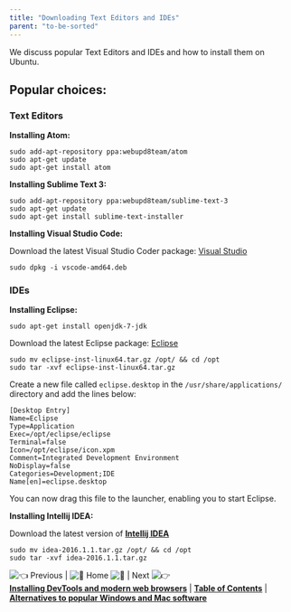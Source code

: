 ```yaml
---
title: "Downloading Text Editors and IDEs"
parent: "to-be-sorted"
---
```


We discuss popular Text Editors and IDEs and how to install them on Ubuntu.

## Popular choices:

### Text Editors

**Installing Atom:**

    sudo add-apt-repository ppa:webupd8team/atom
    sudo apt-get update
    sudo apt-get install atom

**Installing Sublime Text 3:**

    sudo add-apt-repository ppa:webupd8team/sublime-text-3
    sudo apt-get update
    sudo apt-get install sublime-text-installer

**Installing Visual Studio Code:**

Download the latest Visual Studio Coder package: [Visual Studio](https://code.visualstudio.com/Docs/?dv=linux64_deb)

    sudo dpkg -i vscode-amd64.deb

### IDEs

**Installing Eclipse:**

    sudo apt-get install openjdk-7-jdk

Download the latest Eclipse package: [Eclipse](http://www.eclipse.org/downloads/?osType=linux)

    sudo mv eclipse-inst-linux64.tar.gz /opt/ && cd /opt
    sudo tar -xvf eclipse-inst-linux64.tar.gz

Create a new file called `eclipse.desktop` in the `/usr/share/applications/` directory and add the lines below:

    [Desktop Entry]
    Name=Eclipse 
    Type=Application
    Exec=/opt/eclipse/eclipse
    Terminal=false
    Icon=/opt/eclipse/icon.xpm
    Comment=Integrated Development Environment
    NoDisplay=false
    Categories=Development;IDE
    Name[en]=eclipse.desktop

You can now drag this file to the launcher, enabling you to start Eclipse.

**Installing Intellij IDEA:**

Download the latest version of [**Intellij IDEA**](https://www.jetbrains.com/idea/download)

    sudo mv idea-2016.1.1.tar.gz /opt/ && cd /opt
    sudo tar -xvf idea-2016.1.1.tar.gz

![:point_left:](//forum.freecodecamp.com/images/emoji/emoji_one/point_left.png?v=2 ":point_left:") Previous | ![:book:](//forum.freecodecamp.com/images/emoji/emoji_one/book.png?v=2 ":book:") Home ![:book:](//forum.freecodecamp.com/images/emoji/emoji_one/book.png?v=2 ":book:") | Next ![:point_right:](//forum.freecodecamp.com/images/emoji/emoji_one/point_right.png?v=2 ":point_right:")  
[**Installing DevTools and modern web browsers**](//forum.freecodecamp.com/t/installing-devtools-and-modern-web-browsers/18385) | [**Table of Contents**](//forum.freecodecamp.com/t/setting-up-ubuntu-for-programming/18388) | [**Alternatives to popular Windows and Mac software**](//forum.freecodecamp.com/t/alternatives-to-popular-windows-and-mac-software/18387)

